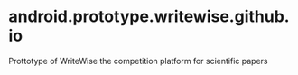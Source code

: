 # android.prototype.writewise.github.io
Prottotype of WriteWise the competition platform for scientific papers

